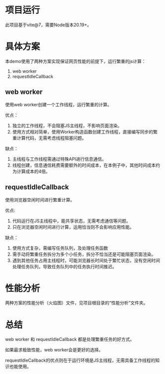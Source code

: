 # 项目运行
此项目基于vite@7，需要Node版本20.19+。



# 具体方案
本demo使用了两种方案实现保证网页性能的前提下，运行繁重的js计算：
1. web worker
2. requestIdleCallback

## web worker
使用web worker创建一个工作线程，运行繁重的计算。

优点：
1. 独立的工作线程，不会阻塞JS主线程，不影响页面渲染。
2. 使用方式相对简单，使用Worker构造函数创建工作线程，直接编写同步的繁重计算代码，无需考虑线程阻塞问题。

缺点：
1. 主线程与工作线程需通过特殊API进行信息通信。
2. 线程创建，信息通信耗费需要额外的时间成本，在本例子中，其他时间成本约为计算成本的4倍。

## requestIdleCallback
使用浏览器空闲时间进行繁重计算。

优点:
1. 代码运行在JS主线程中，能共享状态，无需考虑通信等问题。
2. 只在浏览器空闲时间进行计算，运用恰当则不会影响应用性能。

缺点：
1. 使用方式复杂，需编写任务队列，及处理任务函数
2. 需手动将繁重任务拆分为多个小任务，拆分不恰当还是可能阻塞页面渲染。
3. 遇到其他任务占用主线程时，可能浏览器长时间处于繁忙状态，没有空闲时间处理任务队列，导致任务队列中的任务执行时间推迟。

# 性能分析
两种方案的性能分析（火焰图）文件，见项目根目录的“性能分析”文件夹。

# 总结
web worker 和 requestIdleCallback 都是处理繁重任务的好方式。

如果最求极致性能，web worker会是更好的选择。

requestIdleCallback的优点则在于运行环境是JS主线程，无需具备工作线程的知识也能使用。
